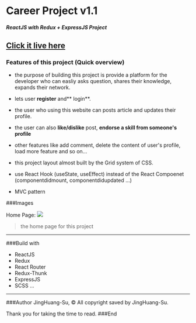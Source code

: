 # Career Project v1.1
##### ReactJS with Redux + ExpressJS Project


## **[Click it live here](https://sharingknowledge.herokuapp.com "Click it live here")**


### Features of this project (Quick overview)

- the purpose of building this project is provide a platform for the developer who can easliy asks question, shares their knowledge, expands their network.
- lets user **register** and** login**.
- the user who using this website can posts article and updates their profile.
- the user can also **like/dislike** post, **endorse a skill from someone's profile** 
- other features like add comment, delete the content of user's profile, load more feature and so on...


- this project layout almost built by the Grid system of CSS.
- use React Hook (useState, useEffect)  instead of the React Compoenet (componentdidmount, componentdidupdated ...)
- MVC pattern 



###Images

Home Page:
![](https://i.imgur.com/0HCkYzU.png)

> the home page for this project

----

###Build with

- ReactJS
- Redux
- React Router
- Redux-Thunk
- ExpressJS
- SCSS ...

----






###Author
JingHuang-Su, &copy; All copyright saved by JingHuang-Su.

Thank you for taking the time to read.
###End